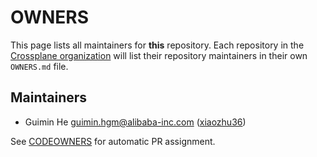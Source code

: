# OWNERS

This page lists all maintainers for **this** repository. Each repository in the
[Crossplane organization](https://github.com/crossplane/) will list their
repository maintainers in their own `OWNERS.md` file.

## Maintainers

* Guimin He <guimin.hgm@alibaba-inc.com> ([xiaozhu36](https://github.com/xiaozhu36))

See [CODEOWNERS](./CODEOWNERS) for automatic PR assignment.
